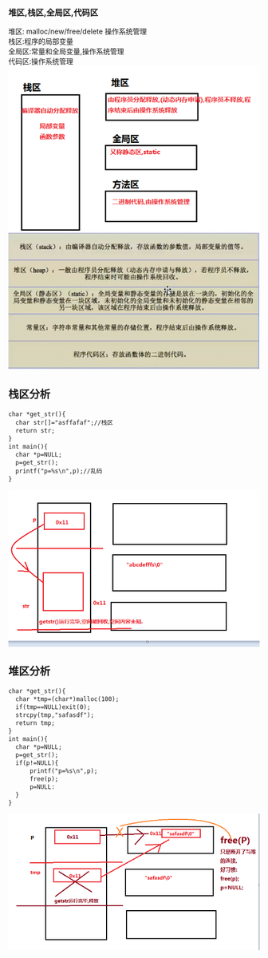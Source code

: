 ### 堆区,栈区,全局区,代码区
堆区:  malloc/new/free/delete  操作系统管理  
栈区:程序的局部变量  
全局区:常量和全局变量,操作系统管理  
代码区:操作系统管理  
![](assets/内存四区-f6aee5cc.png)
![](assets/内存四区-3514d486.png)
## 栈区分析
```
char *get_str(){
  char str[]="asffafaf";//栈区
  return str;
}
int main(){
  char *p=NULL;
  p=get_str();
  printf("p=%s\n",p);//乱码
}
```
![](assets/内存四区-2a8abafc.png)
## 堆区分析
```
char *get_str(){
  char *tmp=(char*)malloc(100);
  if(tmp==NULL)exit(0);
  strcpy(tmp,"safasdf");
  return tmp;
}
int main(){
  char *p=NULL;
  p=get_str();
  if(p!=NULL){
      printf("p=%s\n",p);
      free(p);
      p=NULL:
  }
}
```
![](assets/内存四区-6d79410c.png)
